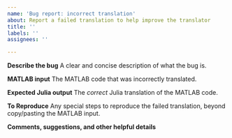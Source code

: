 ```yaml
---
name: 'Bug report: incorrect translation'
about: Report a failed translation to help improve the translator
title: ''
labels: ''
assignees: ''

---
```


**Describe the bug**
A clear and concise description of what the bug is.

**MATLAB input**
The MATLAB code that was incorrectly translated.

**Expected Julia output**
The _correct_ Julia translation of the MATLAB code.

**To Reproduce**
Any special steps to reproduce the failed translation, beyond copy/pasting the MATLAB input.

**Comments, suggestions, and other helpful details**
